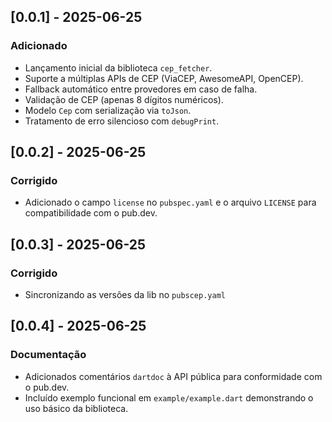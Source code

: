 ## [0.0.1] - 2025-06-25
### Adicionado
- Lançamento inicial da biblioteca `cep_fetcher`.
- Suporte a múltiplas APIs de CEP (ViaCEP, AwesomeAPI, OpenCEP).
- Fallback automático entre provedores em caso de falha.
- Validação de CEP (apenas 8 dígitos numéricos).
- Modelo `Cep` com serialização via `toJson`.
- Tratamento de erro silencioso com `debugPrint`.

## [0.0.2] - 2025-06-25
### Corrigido
- Adicionado o campo `license` no `pubspec.yaml` e o arquivo `LICENSE` para compatibilidade com o pub.dev.

## [0.0.3] - 2025-06-25
### Corrigido
- Sincronizando as versões da lib no `pubscep.yaml`

## [0.0.4] - 2025-06-25
### Documentação
- Adicionados comentários `dartdoc` à API pública para conformidade com o pub.dev.
- Incluído exemplo funcional em `example/example.dart` demonstrando o uso básico da biblioteca.